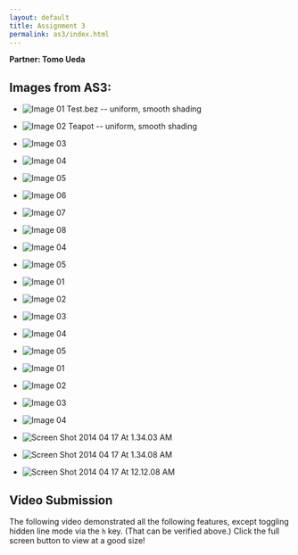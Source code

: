 ```yaml
---
layout: default
title: Assignment 3
permalink: as3/index.html
---
```


__Partner: Tomo Ueda__

## Images from AS3:

* ![Image 01](image-01.png)
    Test.bez -- uniform, smooth shading

* ![Image 02](image-02.png)
    Teapot -- uniform, smooth shading
* ![Image 03](image-03.png)

* ![Image 04](image-04.png)

* ![Image 05](image-05.png)

* ![Image 06](image-06.png)

* ![Image 07](image-07.png)

* ![Image 08](image-08.png)

* ![Image 04](image-09.png)

* ![Image 05](image-10.png)

* ![Image 01](image-11.png)

* ![Image 02](image-12.png)

* ![Image 03](image-13.png)

* ![Image 04](image-14.png)

* ![Image 05](image-15.png)

* ![Image 01](image-16.png)

* ![Image 02](image-17.png)

* ![Image 03](image-18.png)

* ![Image 04](image-19.png)

* ![Screen Shot 2014 04 17 At 1.34.03 AM](Screen%20Shot%202014-04-17%20at%201.34.03%20AM.png)

* ![Screen Shot 2014 04 17 At 1.34.08 AM](Screen%20Shot%202014-04-17%20at%201.34.08%20AM.png)

* ![Screen Shot 2014 04 17 At 12.12.08 AM](Screen%20Shot%202014-04-17%20at%2012.12.08%20AM.png)

## Video Submission
The following video demonstrated all the following features, except toggling 
hidden line mode via the `h` key. (That can be verified above.) Click the full
screen button to view at a good size!

<object classid="clsid:02BF25D5-8C17-4B23-BC80-D3488ABDDC6B" codebase="http://www.apple.com/qtactivex/qtplugin.cab" width="794px" height="776px">
    <param name="src" value="video-01.mov" height="776" width="794">
    <param name="controller" value="true">
    <param name="autoplay" value="true">
    <embed src="video-01.mov"
        width=794 height=776
        controller="true" autoplay="**false***"*
        cache="true"
        pluginspage="http://www.apple.com/quicktime/download/">
</object>
